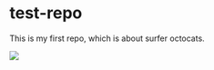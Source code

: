 # test-repo

This is my first repo, which is about surfer octocats.

![](https://octodex.github.com/images/surftocat.png)
